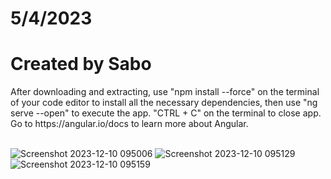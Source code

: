 # 5/4/2023
<h1>Created by Sabo</h1>
After downloading and extracting, use "npm install --force" on the terminal of your code editor to install all the necessary dependencies, then use "ng serve --open" to execute the app. "CTRL + C" on the terminal to close app. Go to https://angular.io/docs to learn more about Angular.
<br>
<br>

![Screenshot 2023-12-10 095006](https://github.com/JDsabo/Angular-todoList/assets/82731778/c4e94649-6e4f-4533-a392-e472c0da298e)
![Screenshot 2023-12-10 095129](https://github.com/JDsabo/Angular-todoList/assets/82731778/14f32167-c62e-4bd4-91ba-488d25e8e5e6)
![Screenshot 2023-12-10 095159](https://github.com/JDsabo/Angular-todoList/assets/82731778/376a68c7-86ac-437e-b7cd-43ff0216f658)

